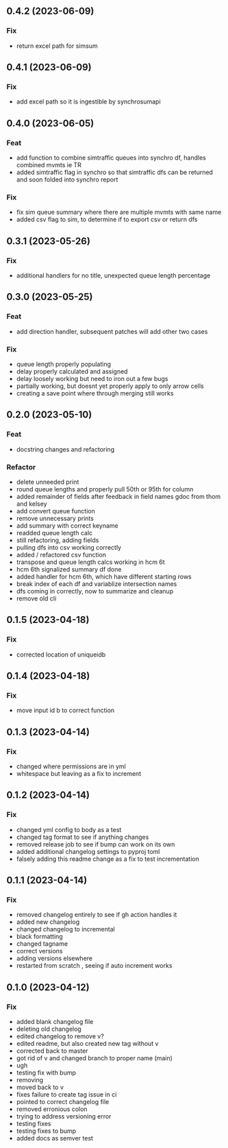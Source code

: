 ## 0.4.2 (2023-06-09)

### Fix

- return excel path for simsum

## 0.4.1 (2023-06-09)

### Fix

- add excel path so it is ingestible by synchrosumapi

## 0.4.0 (2023-06-05)

### Feat

- add function to combine simtraffic queues into synchro df, handles combined mvmts ie TR
- added simtraffic flag in synchro so that simtraffic dfs can be returned and soon folded into synchro report

### Fix

- fix sim queue summary where there are multiple mvmts with same name
- added csv flag to sim, to determine if to export csv or return dfs

## 0.3.1 (2023-05-26)

### Fix

- additional handlers for no title, unexpected queue length percentage

## 0.3.0 (2023-05-25)

### Feat

- add direction handler, subsequent patches will add other two cases

### Fix

- queue length properly populating
- delay properly calculated and assigned
- delay loosely working but need to iron out a few bugs
- partially working, but doesnt yet properly apply to only arrow cells
- creating a save point where through merging still works

## 0.2.0 (2023-05-10)

### Feat

- docstring changes and refactoring

### Refactor

- delete unneeded print
- round queue lengths and properly pull 50th or 95th for column
- added remainder of fields after feedback in field names gdoc from thom and kelsey
- add convert queue function
- remove unnecessary prints
- add summary with correct keyname
- readded queue length calc
- still refactoring, adding fields
- pulling dfs into csv working correctly
- added / refactored csv function
- transpose and queue length calcs working in hcm 6t
- hcm 6th signalized summary df done
- added handler for hcm 6th, which have different starting rows
- break index of each df and variablize intersection names
- dfs coming in correctly, now to summarize and cleanup
- remove old cli

## 0.1.5 (2023-04-18)

### Fix

- corrected location of uniqueidb

## 0.1.4 (2023-04-18)

### Fix

- move input id b to correct function

## 0.1.3 (2023-04-14)

### Fix

- changed where permissions are in yml
- whitespace but leaving as a fix to increment

## 0.1.2 (2023-04-14)

### Fix

- changed yml config to body as a test
- changed tag format to see if anything changes
- removed release job to see if bump can work on its own
- added additional changelog settings to pyproj toml
- falsely adding this readme change as a fix to test incrementation

## 0.1.1 (2023-04-14)

### Fix

- removed changelog entirely to see if gh action handles it
- added new changelog
- changed changelog to incremental
- black formatting
- changed tagname
- correct versions
- adding versions elsewhere
- restarted from scratch , seeing if auto increment works

## 0.1.0 (2023-04-12)

### Fix

- added blank changelog file
- deleting old changelog
- edited changelog to remove v?
- edited readme, but also created new tag without v
- corrected back to master
- got rid of v and changed branch to proper name (main)
- ugh
- testing fix with bump
- removing
- moved back to v
- fixes failure to create tag issue in ci
- pointed to correct changelog file
- removed erronious colon
- trying to address versioning error
- testing fixes
- testing fixes to bump
- added docs as semver test
